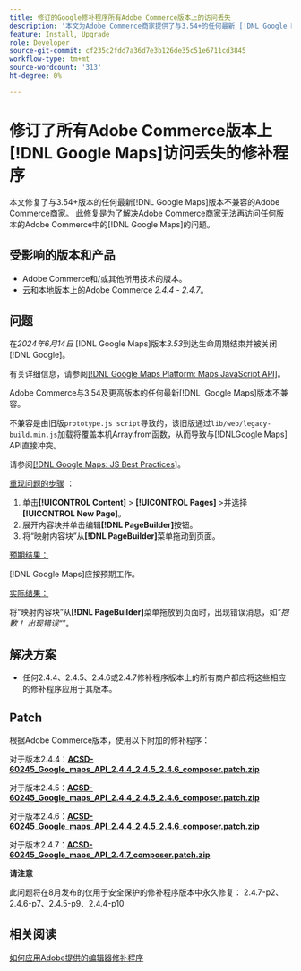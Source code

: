 ```yaml
---
title: 修订的Google修补程序所有Adobe Commerce版本上的访问丢失
description: '本文为Adobe Commerce商家提供了与3.54+的任何最新 [!DNL Google Maps] 版本都不兼容的修复。'
feature: Install, Upgrade
role: Developer
source-git-commit: cf235c2fdd7a36d7e3b126de35c51e6711cd3845
workflow-type: tm+mt
source-wordcount: '313'
ht-degree: 0%

---
```


# 修订了所有Adobe Commerce版本上[!DNL Google Maps]访问丢失的修补程序

本文修复了与3.54+版本的任何最新[!DNL Google Maps]版本不兼容的Adobe Commerce商家。 此修复是为了解决Adobe Commerce商家无法再访问任何版本的Adobe Commerce中的[!DNL Google Maps]的问题。

## 受影响的版本和产品

* Adobe Commerce和/或其他所用技术的版本。
* 云和本地版本上的Adobe Commerce *2.4.4* - *2.4.7*。

## 问题

在&#x200B;*2024年6月14日* [!DNL Google Maps]版本&#x200B;*3.53*&#x200B;到达生命周期结束并被关闭[!DNL Google]。

有关详细信息，请参阅[[!DNL Google Maps Platform: Maps JavaScript API]](https://developers.google.com/maps/documentation/javascript/versions#documentation-for-the-api-versions)。

Adobe Commerce与3.54及更高版本的任何最新[!DNL &#x200B; Google Maps]版本不兼容。

不兼容是由旧版`prototype.js script`导致的，该旧版通过`lib/web/legacy-build.min.js`加载将覆盖本机Array.from函数，从而导致与[!DNL &#x200B; Google Maps] API直接冲突。

请参阅[[!DNL Google Maps: JS Best Practices]](https://developers.google.com/maps/documentation/javascript/best-practices)。

<u>重现问题的步骤</u> ：

1. 单击&#x200B;**[!UICONTROL Content]** > **[!UICONTROL Pages]** >并选择&#x200B;**[!UICONTROL New Page]**。
1. 展开内容块并单击编辑&#x200B;**[!DNL PageBuilder]**&#x200B;按钮。
1. 将“映射内容块”从&#x200B;**[!DNL PageBuilder]**&#x200B;菜单拖动到页面。

<u>预期结果：</u>

[!DNL Google Maps]应按预期工作。

<u>实际结果：</u>

将“映射内容块”从&#x200B;**[!DNL PageBuilder]**&#x200B;菜单拖放到页面时，出现错误消息，如&#x200B;*“抱歉！ 出现错误“*”。

## 解决方案

* 任何2.4.4、2.4.5、2.4.6或2.4.7修补程序版本上的所有商户都应将这些相应的修补程序应用于其版本。

## Patch

根据Adobe Commerce版本，使用以下附加的修补程序：

对于版本2.4.4：**[ACSD-60245_Google_maps_API_2.4.4_2.4.5_2.4.6_composer.patch.zip](assets/ACSD-60245_Google_maps_API_2.4.4_2.4.5_2.4.6_composer.patch.zip)**

对于版本2.4.5：**[ACSD-60245_Google_maps_API_2.4.4_2.4.5_2.4.6_composer.patch.zip](assets/ACSD-60245_Google_maps_API_2.4.4_2.4.5_2.4.6_composer.patch.zip)**

对于版本2.4.6：**[ACSD-60245_Google_maps_API_2.4.4_2.4.5_2.4.6_composer.patch.zip](assets/ACSD-60245_Google_maps_API_2.4.4_2.4.5_2.4.6_composer.patch.zip)**

对于版本2.4.7：**[ACSD-60245_Google_maps_API_2.4.7_composer.patch.zip](assets/ACSD-60245_Google_maps_API_2.4.7_composer.patch.zip)**

**请注意**

此问题将在8月发布的仅用于安全保护的修补程序版本中永久修复：
2.4.7-p2、2.4.6-p7、2.4.5-p9、2.4.4-p10

## 相关阅读

[如何应用Adobe提供的编辑器修补程序](https://experienceleague.adobe.com/en/docs/commerce-knowledge-base/kb/how-to/how-to-apply-a-composer-patch-provided-by-magento)